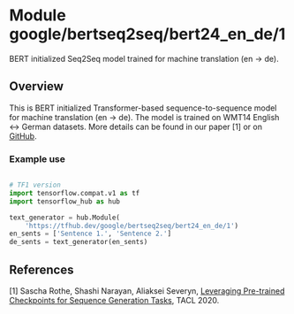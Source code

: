 # Module google/bertseq2seq/bert24_en_de/1

BERT initialized Seq2Seq model trained for machine translation (en -> de).

<!-- asset-path: internal -->
<!-- module-type: text-generation -->
<!-- fine-tunable: true -->
<!-- format: hub -->
<!-- language: en -->
<!-- dataset: wmt14 -->
<!-- dataset: wmt16 -->

## Overview

This is BERT initialized Transformer-based sequence-to-sequence model for
machine translation (en -> de). The model is trained on WMT14 English <-> German
datasets. More details can be found in our paper [1] or on
[GitHub](https://github.com/google-research/google-research/tree/master/bertseq2seq).

### Example use

```python

# TF1 version
import tensorflow.compat.v1 as tf
import tensorflow_hub as hub

text_generator = hub.Module(
    'https://tfhub.dev/google/bertseq2seq/bert24_en_de/1')
en_sents = ['Sentence 1.', 'Sentence 2.']
de_sents = text_generator(en_sents)
```

## References

[1] Sascha Rothe, Shashi Narayan, Aliaksei Severyn,
[Leveraging Pre-trained Checkpoints for Sequence Generation Tasks](https://arxiv.org/abs/1907.12461),
TACL 2020.
